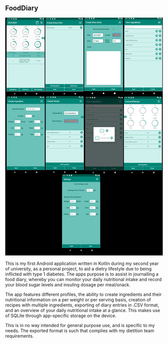 ## FoodDiary  
  
![screens](pictures/screens.png)  
  
This is my first Android application written in Kotlin during my second year of university, as a personal project, to aid a dietry lifestyle due to being inflicted with type 1 diabetes. The apps purpose is to assist in journalling a food diary, whereby you can monitor your daily nutritional intake and record your blood sugar levels and insuling dosage per meal/snack.  
  
The app features different profiles, the ability to create ingredients and their nutritional information on a per weight or per serving basis, creation of recipes with multiple ingredients, exporting of diary entries in .CSV format, and an overview of your daily nutritional intake at a glance.  This makes use of SQLite through app-specific storage on the device.
  
This is in no way intended for general purpose use, and is specific to my needs. The exported format is such that complies with my dietition team requirements. 
 
